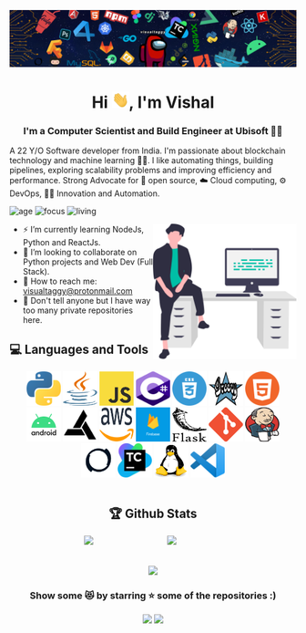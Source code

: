 ![](https://github.com/Visualtaggy/Visualtaggy/blob/main/Media/Banner.jpg)

<h1 align="center"> Hi <img src="https://github.com/Visualtaggy/Visualtaggy/blob/main/Media/wave.gif" width="30px" height="29px">, I'm Vishal</h1>

<h3 align="center">I'm a Computer Scientist and Build Engineer at Ubisoft 👨‍💻</h3>

A 22 Y/O Software developer from India. I'm passionate about blockchain technology and machine learning 🦾🤖. I like automating things, building pipelines, exploring scalability problems and improving efficiency and performance. Strong Advocate for 📜 open source, ☁️ Cloud computing, ⚙ DevOps, 🧪🥼 Innovation and Automation.

![age](https://img.shields.io/badge/age-22-3c9)
![focus](https://img.shields.io/badge/focus-DSAlgo-3c9)
![living](https://img.shields.io/badge/living-Pune-3c9)

<img width="50%" align="right" alt="Vector Banner" src="https://github.com/Visualtaggy/Visualtaggy/blob/main/Media/vector.svg" />

- ⚡ I’m currently learning NodeJs, Python and ReactJs.
- 👯 I’m looking to collaborate on Python projects and Web Dev (Full Stack).
- 📧 How to reach me: visualtaggy@protonmail.com
- 🤫 Don't tell anyone but I have way too many private repositories here.
  <br />

## 💻 Languages and Tools

<div align="center">
  
<img src="https://github.com/Visualtaggy/Visualtaggy/blob/main/Media/tech%20icon/lang/2048px-Python-logo-notext.svg.png" height="60" width="60">
<img src="https://github.com/Visualtaggy/Visualtaggy/blob/main/Media/tech%20icon/lang/JAVA.png" height="60" width="60">
<img src="https://github.com/Visualtaggy/Visualtaggy/blob/main/Media/tech%20icon/lang/JS.png" height="60" width="60">
<img src="https://github.com/Visualtaggy/Visualtaggy/blob/main/Media/tech%20icon/lang/cs.png" height="60" width="60">
<img src="https://github.com/Visualtaggy/Visualtaggy/blob/main/Media/tech%20icon/lang/css.png" height="60" width="60">
<img src="https://github.com/Visualtaggy/Visualtaggy/blob/main/Media/tech%20icon/lang/groovy.png" height="60" width="60">
<img src="https://github.com/Visualtaggy/Visualtaggy/blob/main/Media/tech%20icon/lang/html.png" height="60" width="60">
<img src="https://github.com/Visualtaggy/Visualtaggy/blob/main/Media/tech%20icon/tech/android.png" height="60" width="60">
<img src="https://github.com/Visualtaggy/Visualtaggy/blob/main/Media/tech%20icon/tech/anvil.jpg" height="60" width="60">
<img src="https://github.com/Visualtaggy/Visualtaggy/blob/main/Media/tech%20icon/tech/aws.png" height="60" width="60">
<img src="https://github.com/Visualtaggy/Visualtaggy/blob/main/Media/tech%20icon/tech/firebase.png" height="60" width="60">
<img src="https://github.com/Visualtaggy/Visualtaggy/blob/main/Media/tech%20icon/tech/flask.png" height="60" width="60">
<img src="https://github.com/Visualtaggy/Visualtaggy/blob/main/Media/tech%20icon/tech/git.png" height="60" width="60">
<img src="https://github.com/Visualtaggy/Visualtaggy/blob/main/Media/tech%20icon/tech/jenkins.png" height="60" width="60">
<img src="https://github.com/Visualtaggy/Visualtaggy/blob/main/Media/tech%20icon/tech/p4.png" height="60" width="60">
<img src="https://github.com/Visualtaggy/Visualtaggy/blob/main/Media/tech%20icon/tech/teamcity.png" height="60" width="60">
<img src="https://github.com/Visualtaggy/Visualtaggy/blob/main/Media/tech%20icon/tech/linux.png" height="60" width="60">
<img src="https://github.com/Visualtaggy/Visualtaggy/blob/main/Media/tech%20icon/tech/vs.png" height="60" width="60"> 
<div align="center">
<br >

## 🏆 Github Stats

<img  src="https://github-readme-stats.vercel.app/api?username=Visualtaggy&show_icons=true&hide_border=true&theme=dark" width="45%" align="right" >

<img  src="https://github-readme-streak-stats.herokuapp.com/?user=Visualtaggy&theme=dark" width="45%" >
<div align="center">
<br >
<br >
<img  src="https://github-readme-stats.vercel.app/api/top-langs/?username=visualtaggy&count_private=true&theme=dark&title_color=11ab3a&hide=HLSL,html" width="35%" >
  

<div align="center">

### Show some 😻 by starring ⭐ some of the repositories :)

[<img src="https://img.shields.io/badge/linkedin-%230077B5.svg?&style=for-the-badge&logo=linkedin&logoColor=white">](https://www.linkedin.com/in/visualtaggy/)
[<img src="https://img.shields.io/badge/instagram-%23E4405F.svg?&style=for-the-badge&logo=instagram&logoColor=white">](https://www.instagram.com/visualtaggy/)
